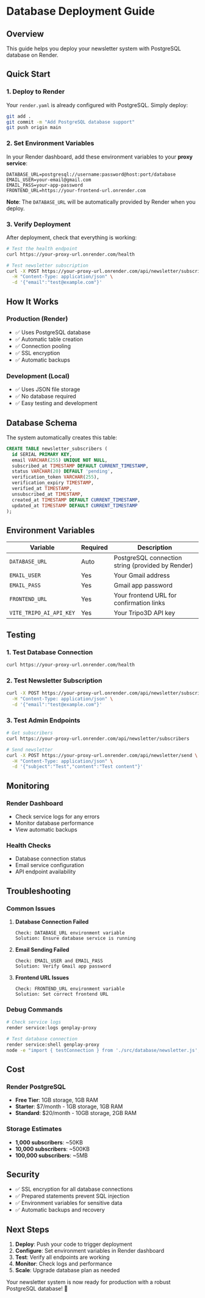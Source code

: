 # Database Deployment Guide

## Overview
This guide helps you deploy your newsletter system with PostgreSQL database on Render.

## Quick Start

### 1. **Deploy to Render**

Your `render.yaml` is already configured with PostgreSQL. Simply deploy:

```bash
git add .
git commit -m "Add PostgreSQL database support"
git push origin main
```

### 2. **Set Environment Variables**

In your Render dashboard, add these environment variables to your **proxy service**:

```env
DATABASE_URL=postgresql://username:password@host:port/database
EMAIL_USER=your-email@gmail.com
EMAIL_PASS=your-app-password
FRONTEND_URL=https://your-frontend-url.onrender.com
```

**Note**: The `DATABASE_URL` will be automatically provided by Render when you deploy.

### 3. **Verify Deployment**

After deployment, check that everything is working:

```bash
# Test the health endpoint
curl https://your-proxy-url.onrender.com/health

# Test newsletter subscription
curl -X POST https://your-proxy-url.onrender.com/api/newsletter/subscribe \
  -H "Content-Type: application/json" \
  -d '{"email":"test@example.com"}'
```

## How It Works

### **Production (Render)**
- ✅ Uses PostgreSQL database
- ✅ Automatic table creation
- ✅ Connection pooling
- ✅ SSL encryption
- ✅ Automatic backups

### **Development (Local)**
- ✅ Uses JSON file storage
- ✅ No database required
- ✅ Easy testing and development

## Database Schema

The system automatically creates this table:

```sql
CREATE TABLE newsletter_subscribers (
  id SERIAL PRIMARY KEY,
  email VARCHAR(255) UNIQUE NOT NULL,
  subscribed_at TIMESTAMP DEFAULT CURRENT_TIMESTAMP,
  status VARCHAR(20) DEFAULT 'pending',
  verification_token VARCHAR(255),
  verification_expiry TIMESTAMP,
  verified_at TIMESTAMP,
  unsubscribed_at TIMESTAMP,
  created_at TIMESTAMP DEFAULT CURRENT_TIMESTAMP,
  updated_at TIMESTAMP DEFAULT CURRENT_TIMESTAMP
);
```

## Environment Variables

| Variable | Required | Description |
|----------|----------|-------------|
| `DATABASE_URL` | Auto | PostgreSQL connection string (provided by Render) |
| `EMAIL_USER` | Yes | Your Gmail address |
| `EMAIL_PASS` | Yes | Gmail app password |
| `FRONTEND_URL` | Yes | Your frontend URL for confirmation links |
| `VITE_TRIPO_AI_API_KEY` | Yes | Your Tripo3D API key |

## Testing

### 1. **Test Database Connection**
```bash
curl https://your-proxy-url.onrender.com/health
```

### 2. **Test Newsletter Subscription**
```bash
curl -X POST https://your-proxy-url.onrender.com/api/newsletter/subscribe \
  -H "Content-Type: application/json" \
  -d '{"email":"test@example.com"}'
```

### 3. **Test Admin Endpoints**
```bash
# Get subscribers
curl https://your-proxy-url.onrender.com/api/newsletter/subscribers

# Send newsletter
curl -X POST https://your-proxy-url.onrender.com/api/newsletter/send \
  -H "Content-Type: application/json" \
  -d '{"subject":"Test","content":"Test content"}'
```

## Monitoring

### **Render Dashboard**
- Check service logs for any errors
- Monitor database performance
- View automatic backups

### **Health Checks**
- Database connection status
- Email service configuration
- API endpoint availability

## Troubleshooting

### **Common Issues**

1. **Database Connection Failed**
   ```
   Check: DATABASE_URL environment variable
   Solution: Ensure database service is running
   ```

2. **Email Sending Failed**
   ```
   Check: EMAIL_USER and EMAIL_PASS
   Solution: Verify Gmail app password
   ```

3. **Frontend URL Issues**
   ```
   Check: FRONTEND_URL environment variable
   Solution: Set correct frontend URL
   ```

### **Debug Commands**

```bash
# Check service logs
render service:logs genplay-proxy

# Test database connection
render service:shell genplay-proxy
node -e "import { testConnection } from './src/database/newsletter.js'; testConnection().then(console.log);"
```

## Cost

### **Render PostgreSQL**
- **Free Tier**: 1GB storage, 1GB RAM
- **Starter**: $7/month - 1GB storage, 1GB RAM
- **Standard**: $20/month - 10GB storage, 2GB RAM

### **Storage Estimates**
- **1,000 subscribers**: ~50KB
- **10,000 subscribers**: ~500KB
- **100,000 subscribers**: ~5MB

## Security

- ✅ SSL encryption for all database connections
- ✅ Prepared statements prevent SQL injection
- ✅ Environment variables for sensitive data
- ✅ Automatic backups and recovery

## Next Steps

1. **Deploy**: Push your code to trigger deployment
2. **Configure**: Set environment variables in Render dashboard
3. **Test**: Verify all endpoints are working
4. **Monitor**: Check logs and performance
5. **Scale**: Upgrade database plan as needed

Your newsletter system is now ready for production with a robust PostgreSQL database! 🚀

